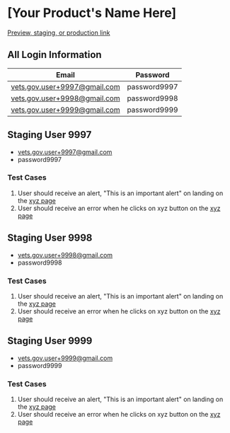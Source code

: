 # [Your Product's Name Here]

[Preview, staging, or production link]()

## All Login Information
| Email                         | Password | 
| ----------------------------- | ---------- |
| vets.gov.user+9997@gmail.com   | password9997 | 
| vets.gov.user+9998@gmail.com   | password9998 | 
| vets.gov.user+9999@gmail.com   | password9999 | 

## Staging User 9997

- vets.gov.user+9997@gmail.com
- password9997

### Test Cases
1. User should receive an alert, "This is an important alert" on landing on the [xyz page]()
2. User should receive an error when he clicks on xyz button on the [xyz page]()

## Staging User 9998

- vets.gov.user+9998@gmail.com
- password9998

### Test Cases
1. User should receive an alert, "This is an important alert" on landing on the [xyz page]()
2. User should receive an error when he clicks on xyz button on the [xyz page]()

## Staging User 9999

- vets.gov.user+9999@gmail.com
- password9999

### Test Cases
1. User should receive an alert, "This is an important alert" on landing on the [xyz page]()
2. User should receive an error when he clicks on xyz button on the [xyz page]()
